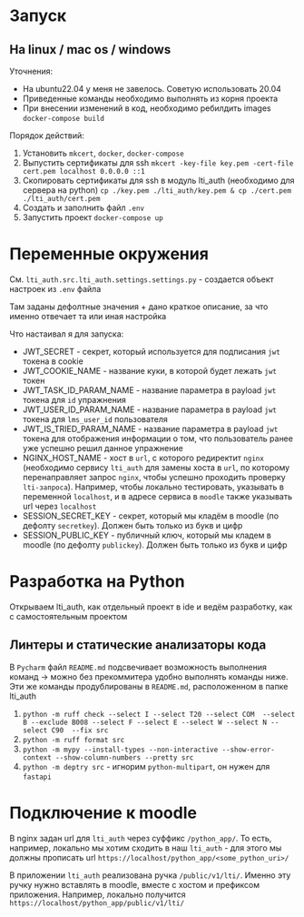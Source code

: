 # Запуск

## На linux / mac os / windows

Уточнения:
- На ubuntu22.04 у меня не завелось. Советую использовать 20.04 
- Приведенные команды необходимо выполнять из корня проекта
- При внесении изменений в код, необходимо ребилдить images `docker-compose build`

Порядок действий:
1. Установить `mkcert`, `docker`, `docker-compose`
2. Выпустить сертификаты для ssh `mkcert -key-file key.pem -cert-file cert.pem localhost 0.0.0.0 ::1`
3. Скопировать сертификаты для ssh в модуль lti_auth (необходимо для сервера на python) `cp ./key.pem ./lti_auth/key.pem & cp ./cert.pem ./lti_auth/cert.pem`
4. Создать и заполнить файл `.env`
5. Запустить проект `docker-compose up`


# Переменные окружения

См. `lti_auth.src.lti_auth.settings.settings.py` - создается объект настроек из `.env` файла

Там заданы дефолтные значения + дано краткое описание, за что именно отвечает та или иная настройка

Что настаивал я для запуска:
 - JWT_SECRET - секрет, который используется для подписания `jwt` токена в cookie
 - JWT_COOKIE_NAME - название куки, в которой будет лежать `jwt` токен
 - JWT_TASK_ID_PARAM_NAME - название параметра в payload `jwt` токена для `id` упражнения
 - JWT_USER_ID_PARAM_NAME - название параметра в payload `jwt` токена для `lms_user_id` пользователя
 - JWT_IS_TRIED_PARAM_NAME - название параметра в payload `jwt` токена для отображения информации о том, что пользователь ранее уже успешно решил данное упражнение
 - NGINX_HOST_NAME - хост в `url`, с которого редиректит `nginx` (необходимо сервису `lti_auth` для замены хоста в `url`, по которому перенаправляет запрос `nginx`, чтобы успешно проходить проверку `lti-запроса`). Например, чтобы локально тестировать, указывать в переменной `localhost`, и в адресе сервиса в `moodle` также указывать url через `localhost`
 - SESSION_SECRET_KEY - секрет, который мы кладём в moodle (по дефолту `secretkey`). Должен быть только из букв и цифр
 - SESSION_PUBLIC_KEY - публичный ключ, который мы кладем в moodle (по дефолту `publickey`). Должен быть только из букв и цифр


# Разработка на Python

Открываем lti_auth, как отдельный проект в ide и ведём разработку, как с самостоятельным проектом

## Линтеры и статические анализаторы кода

В `Pycharm` файл `README.md` подсвечивает возможность выполнения команд -> можно без прекоммитера удобно выполнять
 команды ниже. Эти же команды продублированы в `README.md`, расположенном в папке lti_auth

1. `python -m ruff check --select I --select T20 --select COM  --select B --exclude B008 --select F --select E --select W --select N --select C90  --fix src`
2. `python -m ruff format src`
3. `python -m mypy --install-types --non-interactive --show-error-context --show-column-numbers --pretty src`
4. `python -m deptry src` - игнорим `python-multipart`, он нужен для `fastapi`


# Подключение к moodle

В nginx задан url для `lti_auth` через суффикс `/python_app/`. То есть, например, локально мы хотим сходить в наш `lti_auth` - для этого мы должны прописать url `https://localhost/python_app/<some_python_uri>/`

В приложении `lti_auth` реализована ручка `/public/v1/lti/`. Именно эту ручку нужно вставлять в moodle, вместе с хостом и префиксом приложения. Например, локально получится `https://localhost/python_app/public/v1/lti/`
